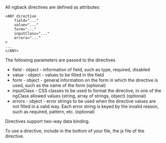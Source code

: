 All ngback directives are defined as attributes:

    <ANY directive
        field="..."
        value="..."
        form="..."
        inputClass="..."
        errors="..."
    > 
    ... 
    </ANY>

The following parameters are passed to the directives

* field - object - information of field, such as type, required, disabled
* value - object - values to be filled in the field
* form - object - general information on the form in which the directive is used, such as the name of the form (optional)
* inputClass - CSS classes to be used to format the directive, in one of the ngClass allowed values (string, array of strings, object) (optional)
* errors - object - error strings to be used when the directive values are not filled in a valid way. Each error string is keyed by the invalid reason, such as required, pattern, etc. (optional)

Directives support two-way data binding.

To use a directive, include in the bottom of your file, the js file of the directive. 
